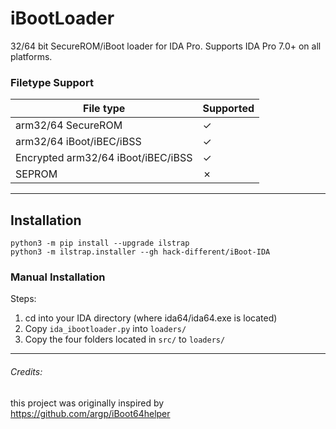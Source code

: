 # iBootLoader

32/64 bit SecureROM/iBoot loader for IDA Pro. Supports IDA Pro 7.0+ on all platforms.

### Filetype Support 

| File type                | Supported |
|--------------------------|-----------|
| arm32/64 SecureROM       | ✓         |
| arm32/64 iBoot/iBEC/iBSS | ✓         |
| Encrypted arm32/64 iBoot/iBEC/iBSS | ✓         |
| SEPROM                   | ✗        |

---

## Installation

```
python3 -m pip install --upgrade ilstrap
python3 -m ilstrap.installer --gh hack-different/iBoot-IDA
```

### Manual Installation

Steps:

1. cd into your IDA directory (where ida64/ida64.exe is located)
2. Copy `ida_ibootloader.py` into `loaders/`
3. Copy the four folders located in `src/` to `loaders/`

---

###### Credits:

this project was originally inspired by https://github.com/argp/iBoot64helper

